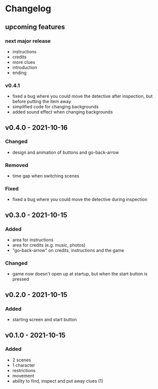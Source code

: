 # Changelog

## upcoming features
### next major release
- instructions
- credits
- more clues
- introduction
- ending

### v0.4.1
- fixed a bug where you could move the detective after inspection, but before putting the item away
- simplified code for changing backgrounds
- added sound effect when changing backgrounds

## v0.4.0 - 2021-10-16
### Changed
- design and animation of buttons and go-back-arrow

### Removed
- time gap when switching scenes

### Fixed
- fixed a bug where you could move the detective during inspection

## v0.3.0 - 2021-10-15
### Added
- area for instructions
- area for credits (e.g. music, photos)
- "go-back-arrow" on credits, instructions and the game

### Changed
- game now doesn't open up at startup, but when the start button is pressed

## v0.2.0 - 2021-10-15
### Added
- starting screen and start button

## v0.1.0 - 2021-10-15
### Added
- 2 scenes
- 1 character
- restrictions
- movement
- ability to find, inspect and put away clues (1)
